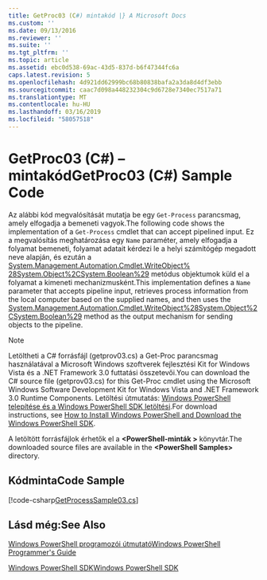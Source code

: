 ```yaml
---
title: GetProc03 (C#) mintakód |} A Microsoft Docs
ms.custom: ''
ms.date: 09/13/2016
ms.reviewer: ''
ms.suite: ''
ms.tgt_pltfrm: ''
ms.topic: article
ms.assetid: ebc0d538-69ac-43d5-837d-b6f47344fc6a
caps.latest.revision: 5
ms.openlocfilehash: 4d921dd62999bc68b80838bafa2a3da8d4df3ebb
ms.sourcegitcommit: caac7d098a448232304c9d6728e7340ec7517a71
ms.translationtype: MT
ms.contentlocale: hu-HU
ms.lasthandoff: 03/16/2019
ms.locfileid: "58057518"
---
```

# <a name="getproc03-c-sample-code"></a><span data-ttu-id="2f097-102">GetProc03 (C#) – mintakód</span><span class="sxs-lookup"><span data-stu-id="2f097-102">GetProc03 (C#) Sample Code</span></span>

<span data-ttu-id="2f097-103">Az alábbi kód megvalósítását mutatja be egy `Get-Process` parancsmag, amely elfogadja a bemeneti vagyok.</span><span class="sxs-lookup"><span data-stu-id="2f097-103">The following code shows the implementation of a `Get-Process` cmdlet that can accept pipelined input.</span></span> <span data-ttu-id="2f097-104">Ez a megvalósítás meghatározása egy `Name` paraméter, amely elfogadja a folyamat bemeneti, folyamat adatait kérdezi le a helyi számítógép megadott neve alapján, és ezután a [System.Management.Automation.Cmdlet.WriteObject% 28System.Object%2CSystem.Boolean%29](/dotnet/api/System.Management.Automation.Cmdlet.WriteObject%28System.Object%2CSystem.Boolean%29) metódus objektumok küld el a folyamat a kimeneti mechanizmusként.</span><span class="sxs-lookup"><span data-stu-id="2f097-104">This implementation defines a `Name` parameter that accepts pipeline input, retrieves process information from the local computer based on the supplied names, and then uses the [System.Management.Automation.Cmdlet.WriteObject%28System.Object%2CSystem.Boolean%29](/dotnet/api/System.Management.Automation.Cmdlet.WriteObject%28System.Object%2CSystem.Boolean%29) method as the output mechanism for sending objects to the pipeline.</span></span>

> [!NOTE]
> <span data-ttu-id="2f097-105">Letöltheti a C# forrásfájl (getprov03.cs) a Get-Proc parancsmag használatával a Microsoft Windows szoftverek fejlesztési Kit for Windows Vista és a .NET Framework 3.0 futtatási összetevői.</span><span class="sxs-lookup"><span data-stu-id="2f097-105">You can download the C# source file (getprov03.cs) for this Get-Proc cmdlet using the Microsoft Windows Software Development Kit for Windows Vista and .NET Framework 3.0 Runtime Components.</span></span> <span data-ttu-id="2f097-106">Letöltési útmutatás: [Windows PowerShell telepítése és a Windows PowerShell SDK letöltési](/powershell/developer/installing-the-windows-powershell-sdk).</span><span class="sxs-lookup"><span data-stu-id="2f097-106">For download instructions, see [How to Install Windows PowerShell and Download the Windows PowerShell SDK](/powershell/developer/installing-the-windows-powershell-sdk).</span></span>
>
> <span data-ttu-id="2f097-107">A letöltött forrásfájlok érhetők el a  **\<PowerShell-minták >** könyvtár.</span><span class="sxs-lookup"><span data-stu-id="2f097-107">The downloaded source files are available in the **\<PowerShell Samples>** directory.</span></span>

## <a name="code-sample"></a><span data-ttu-id="2f097-108">Kódminta</span><span class="sxs-lookup"><span data-stu-id="2f097-108">Code Sample</span></span>

[!code-csharp[GetProcessSample03.cs](../../powershell-sdk-samples/SDK-2.0/csharp/GetProcessSample03/GetProcessSample03.cs#L11-L78 "GetProcessSample03.cs")]

## <a name="see-also"></a><span data-ttu-id="2f097-109">Lásd még:</span><span class="sxs-lookup"><span data-stu-id="2f097-109">See Also</span></span>

[<span data-ttu-id="2f097-110">Windows PowerShell programozói útmutató</span><span class="sxs-lookup"><span data-stu-id="2f097-110">Windows PowerShell Programmer's Guide</span></span>](./windows-powershell-programmer-s-guide.md)

[<span data-ttu-id="2f097-111">Windows PowerShell SDK</span><span class="sxs-lookup"><span data-stu-id="2f097-111">Windows PowerShell SDK</span></span>](../windows-powershell-reference.md)